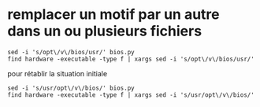 # remplacer un motif par un autre dans un ou plusieurs fichiers

```
sed -i 's/opt\/v\/bios/usr/' bios.py
find hardware -executable -type f | xargs sed -i 's/opt\/v\/bios/usr/'
```
pour rétablir la situation initiale
```
sed -i 's/usr/opt\/v\/bios/' bios.py
find hardware -executable -type f | xargs sed -i 's/usr/opt\/v\/bios/'
```
